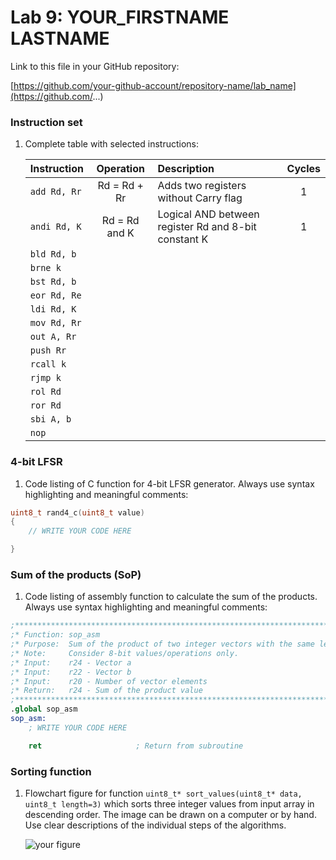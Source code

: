 # Lab 9: YOUR_FIRSTNAME LASTNAME

Link to this file in your GitHub repository:

[https://github.com/your-github-account/repository-name/lab_name](https://github.com/...)

### Instruction set

1. Complete table with selected instructions:

   | **Instruction** | **Operation** | **Description** | **Cycles** |
   | :-- | :-: | :-- | :-: |
   | `add Rd, Rr` | Rd = Rd + Rr | Adds two registers without Carry flag | 1 |
   | `andi Rd, K` | Rd = Rd and K | Logical AND between register Rd and 8-bit constant K | 1 |
   | `bld Rd, b` |  |  |  |
   | `brne k` |  |  |  |
   | `bst Rd, b` |  |  |  |
   | `eor Rd, Re` |  |  |  |
   | `ldi Rd, K` |  |  |  |
   | `mov Rd, Rr` |  |  |  |
   | `out A, Rr` |  |  |  |
   | `push Rr` |  |  |  |
   | `rcall k` |  |  |  |
   | `rjmp k` |  |  |  |
   | `rol Rd` |  |  |  |
   | `ror Rd` |  |  |  |
   | `sbi A, b` |  |  |  |
   | `nop` |  |  |  |

### 4-bit LFSR

1. Code listing of C function for 4-bit LFSR generator. Always use syntax highlighting and meaningful comments:

```c
uint8_t rand4_c(uint8_t value)
{
    // WRITE YOUR CODE HERE

}
```

### Sum of the products (SoP)

1. Code listing of assembly function to calculate the sum of the products. Always use syntax highlighting and meaningful comments:

```nasm
;**********************************************************************
;* Function: sop_asm
;* Purpose:  Sum of the product of two integer vectors with the same length.
;* Note:     Consider 8-bit values/operations only.
;* Input:    r24 - Vector a
;* Input:    r22 - Vector b
;* Input:    r20 - Number of vector elements
;* Return:   r24 - Sum of the product value
;**********************************************************************/
.global sop_asm
sop_asm:
    ; WRITE YOUR CODE HERE

    ret                     ; Return from subroutine
```

### Sorting function

1. Flowchart figure for function `uint8_t* sort_values(uint8_t* data, uint8_t length=3)` which sorts three integer values from input array in descending order. The image can be drawn on a computer or by hand. Use clear descriptions of the individual steps of the algorithms.

   ![your figure]()
